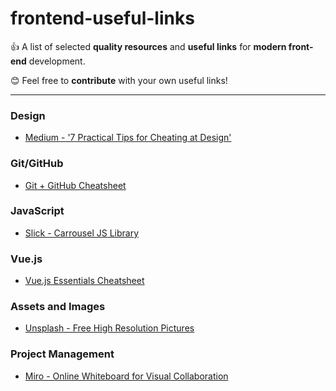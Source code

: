 # frontend-useful-links

👍 A list of selected **quality resources** and **useful links** for **modern front-end** development.

😊 Feel free to **contribute** with your own useful links!

---
### Design
- [Medium - '7 Practical Tips for Cheating at Design'](https://medium.com/refactoring-ui/7-practical-tips-for-cheating-at-design-40c736799886)

### Git/GitHub
- [Git + GitHub Cheatsheet](https://education.github.com/git-cheat-sheet-education.pdf)

### JavaScript
- [Slick - Carrousel JS Library](https://kenwheeler.github.io/slick/)

### Vue.js
- [Vue.js Essentials Cheatsheet](https://www.vuemastery.com/pdf/Vue-Essentials-Cheat-Sheet.pdf)

### Assets and Images
- [Unsplash - Free High Resolution Pictures](https://unsplash.com/)

### Project Management
- [Miro - Online Whiteboard for Visual Collaboration](https://miro.com)
